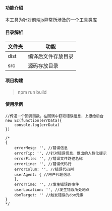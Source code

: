 #### 功能介绍

本工具为针对前端js异常所涉及的一个工具类库

#### 目录解析

文件夹|功能
------|------
dist|编译后文件存放目录
src|源码存放目录

#### 项目构建

>npm run build

#### 使用示例

```
//传递一个回调函数，在回调中获取错误信息，上报给后台
new Ec(function(errData){
    console.log(errData)
})

/*
{
    errorMesg: '', //错误信息
    errorTip: '', //针对错误信息，做出的人性化提示
    errorFile: '', //错误文件路径名称
    errorLine: '', //错误代码行
    errorColum: '', //错误代码列
    userAgent: { //用户代理信息
    },
    errorTime: '', //发生错误的事件
    userLocation: '', //发生错误所处地点
    domTarget: '' //触发错误的dom元素
}
*/
```